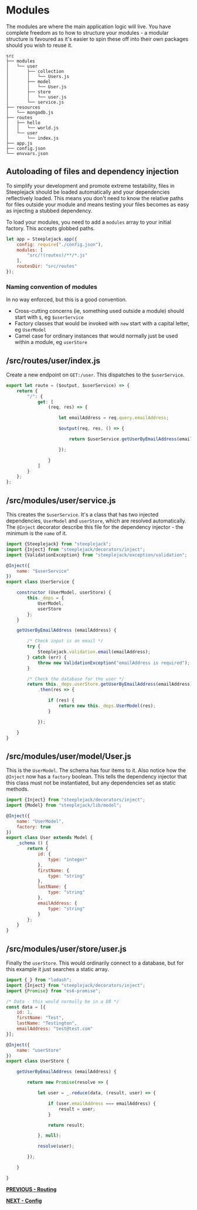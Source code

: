 # Modules

The modules are where the main application logic will live. You have complete freedom as to how to structure your modules - a modular
structure is favoured as it's easier to spin these off into their own packages should you wish to reuse it.

```shell
src
├── modules
│   └── user
│       ├── collection
│       │   └── Users.js
│       ├── model
│       │   └── User.js
│       ├── store
│       │   └── user.js
│       └── service.js
├── resources
│   └── mongodb.js
├── routes
│   ├── hello
│   │   └── world.js
│   └── user
│       └── index.js
├── app.js
├── config.json
└── envvars.json
```

## Autoloading of files and dependency injection

To simplify your development and promote extreme testability, files in Steeplejack should be loaded automatically and your dependencies
reflectively loaded. This means you don't need to know the relative paths for files outside your module and means testing your files becomes
as easy as injecting a stubbed dependency.

To load your modules, you need to add a `modules` array to your initial factory. This accepts globbed paths.

```javascript
let app = Steeplejack.app({
    config: require("./config.json"),
    modules: [
        "src/!(routes)/**/*.js"
    ],
    routesDir: "src/routes"
});
```

### Naming convention of modules

In no way enforced, but this is a good convention.

 - Cross-cutting concerns (ie, something used outside a module) should start with `$`, eg `$userService`
 - Factory classes that would be invoked with `new` start with a capital letter, eg `UserModel`
 - Camel case for ordinary instances that would normally just be used within a module, eg `userStore`

## /src/routes/user/index.js

Create a new endpoint on `GET:/user`. This dispatches to the `$userService`.

```javascript
export let route = ($output, $userService) => {
    return {
        "/": {
            get: [
                (req, res) => {

                    let emailAddress = req.query.emailAddress;

                    $output(req, res, () => {

                        return $userService.getUserByEmailAddress(emailAddress);

                    });

                }
            ]
        }
    };
};
```

## /src/modules/user/service.js

This creates the `$userService`. It's a class that has two injected dependencies, `UserModel` and `userStore`, which are resolved
automatically. The `@Inject` decorator describe this file for the dependency injector - the minimum is the `name` of it.

```javascript
import {Steeplejack} from "steeplejack";
import {Inject} from "steeplejack/decorators/inject";
import {ValidationException} from "steeplejack/exception/validation";

@Inject({
    name: "$userService"
})
export class UserService {

    constructor (UserModel, userStore) {
        this._deps = {
            UserModel,
            userStore
        };
    }

    getUserByEmailAddress (emailAddress) {

        /* Check input is an email */
        try {
            Steeplejack.validation.email(emailAddress);
        } catch (err) {
            throw new ValidationException("emailAddress is required");
        }

        /* Check the database for the user */
        return this._deps.userStore.getUserByEmailAddress(emailAddress)
            .then(res => {

                if (res) {
                    return new this._deps.UserModel(res);
                }

            });

    }
}
```

## /src/modules/user/model/User.js

This is the `UserModel`. The schema has four items to it. Also notice how the `@Inject` now has a `factory` boolean. This tells the
dependency injector that this class must not be instantiated, but any dependencies set as static methods.

```javascript
import {Inject} from "steeplejack/decorators/inject";
import {Model} from "steeplejack/lib/model";

@Inject({
    name: "UserModel",
    factory: true
})
export class User extends Model {
    _schema () {
        return {
            id: {
                type: "integer"
            },
            firstName: {
                type: "string"
            },
            lastName: {
                type: "string"
            },
            emailAddress: {
                type: "string"
            }
        };
    }
}
```

## /src/modules/user/store/user.js

Finally the `userStore`. This would ordinarily connect to a database, but for this example it just searches a static array.

```javascript
import {_} from "lodash";
import {Inject} from "steeplejack/decorators/inject";
import {Promise} from "es6-promise";

/* Data - this would normally be in a DB */
const data = [{
    id: 1,
    firstName: "Test",
    lastName: "Testington",
    emailAddress: "test@test.com"
}];

@Inject({
    name: "userStore"
})
export class UserStore {

    getUserByEmailAddress (emailAddress) {

        return new Promise(resolve => {

            let user = _.reduce(data, (result, user) => {

                if (user.emailAddress === emailAddress) {
                    result = user;
                }

                return result;

            }, null);

            resolve(user);

        });

    }

}
```

**[PREVIOUS - Routing](routing.md)**

**[NEXT - Config](config.md)**
